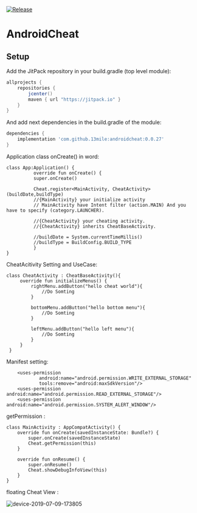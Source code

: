 [![Release](https://jitpack.io/v/13mile/androidcheat.svg)](https://jitpack.io/#13mile/androidcheat)

# AndroidCheat


## Setup
Add the JitPack repository in your build.gradle (top level module):
```gradle
allprojects {
    repositories {
        jcenter()
        maven { url "https://jitpack.io" }
    }
}
```


And add next dependencies in the build.gradle of the module:
```gradle
dependencies {
    implementation 'com.github.13mile:androidcheat:0.0.27'
}
```



Application class onCreate() in word:
```
class App:Application() {
          override fun onCreate() {
          super.onCreate()

          Cheat.register<MainActivity, CheatActivity>(buildDate,buildType)
          //{MainActivity} your initialize activity 
          // MainActivity have Intent filter (action.MAIN) And you have to specify (category.LAUNCHER).
          
          //{CheatActivity} your cheating activity.
          //{CheatActivity} inherits CheatBaseActivity.
          
          //buildDate = System.currentTimeMillis()
          //buildType = BuildConfig.BUILD_TYPE
          }
}
```


CheatAcitivity Setting and UseCase:
```
class CheatActivity : CheatBaseActivity(){
     override fun initializeMenus() {
         rightMenu.addButton("hello cheat world"){
             //Do Somting
         }
         
         bottomMenu.addButton("hello bottom menu"){
             //Do Somting
         }
         
         leftMenu.addButton("hello left menu"){
             //Do Somting
         }
     }
 }    
```

Manifest setting:
```
    <uses-permission
            android:name="android.permission.WRITE_EXTERNAL_STORAGE"
            tools:remove="android:maxSdkVersion"/>
    <uses-permission android:name="android.permission.READ_EXTERNAL_STORAGE"/>
    <uses-permission android:name="android.permission.SYSTEM_ALERT_WINDOW"/> 
```

getPermission :
```
class MainActivity : AppCompatActivity() {
    override fun onCreate(savedInstanceState: Bundle?) {
        super.onCreate(savedInstanceState)
        Cheat.getPermission(this)
    }

    override fun onResume() {
        super.onResume()
        Cheat.showDebugInfoView(this)
    }
}
```


floating Cheat View :  


![device-2019-07-09-173805](https://user-images.githubusercontent.com/39984656/60873300-1fcc5600-a271-11e9-809b-753b8f2128df.png)
